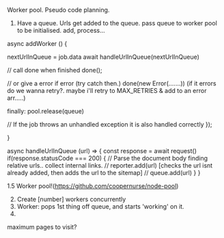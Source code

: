 Worker pool. Pseudo code planning.

1. Have a queue. Urls get added to the queue. pass queue to worker pool to be initialised.
   add, process...

async addWorker () {

nextUrlInQueue = job.data
await handleUrlInQueue(nextUrlInQueue)

// call done when finished
done();

// or give a error if error (try catch then.)
done(new Error(.......)) (if it errors do we wanna retry?. maybe i'll retry to MAX_RETRIES & add to an error arr.....)

finally:
pool.release(queue)

// If the job throws an unhandled exception it is also handled correctly
});

}

async handleUrlInQueue (url) => {
const response = await request()
if(response.statusCode === 200) {
// Parse the document body finding relative urls.. collect internal links.
// reporter.add(url) [checks the url isnt already added, then adds the url to the sitemap]
// queue.add(url)
}
}

1.5 Worker pool!(https://github.com/coopernurse/node-pool)

2. Create [number] workers concurrently
3. Worker: pops 1st thing off queue, and starts 'working' on it.
4.

maximum pages to visit?
